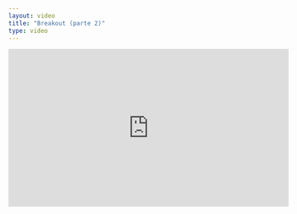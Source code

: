 ```yaml
---
layout: video
title: "Breakout (parte 2)"
type: video
---
```


<iframe width="560" height="315" src="https://www.youtube.com/embed/V9wrHO8ITaA" frameborder="0" allow="accelerometer; autoplay; clipboard-write; encrypted-media; gyroscope; picture-in-picture" allowfullscreen></iframe>